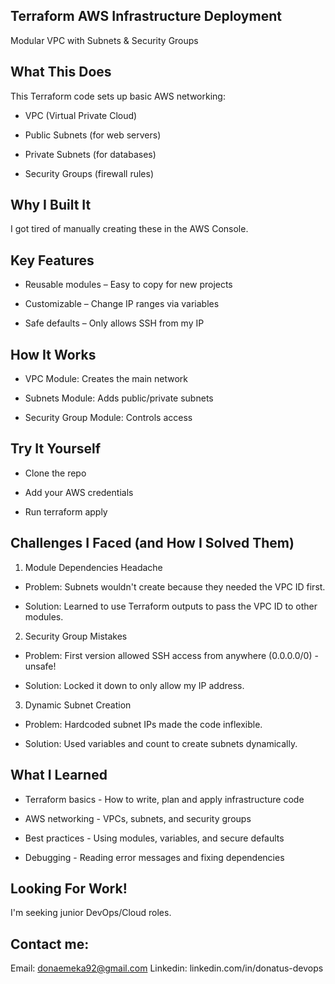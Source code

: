 ##  Terraform AWS Infrastructure Deployment

Modular VPC with Subnets & Security Groups

## What This Does

This Terraform code sets up basic AWS networking:

- VPC (Virtual Private Cloud)

- Public Subnets (for web servers)

- Private Subnets (for databases)

- Security Groups (firewall rules)

## Why I Built It

I got tired of manually creating these in the AWS Console. 

## Key Features

- Reusable modules – Easy to copy for new projects

- Customizable – Change IP ranges via variables

- Safe defaults – Only allows SSH from my IP

## How It Works

- VPC Module: Creates the main network

- Subnets Module: Adds public/private subnets

- Security Group Module: Controls access

 ## Try It Yourself

- Clone the repo

- Add your AWS credentials

- Run terraform apply

## Challenges I Faced (and How I Solved Them)

1. Module Dependencies Headache

- Problem: Subnets wouldn't create because they needed the VPC ID first.

- Solution: Learned to use Terraform outputs to pass the VPC ID to other modules.

2. Security Group Mistakes

- Problem: First version allowed SSH access from anywhere (0.0.0.0/0) - unsafe!

- Solution: Locked it down to only allow my IP address.

3. Dynamic Subnet Creation

- Problem: Hardcoded subnet IPs made the code inflexible.

- Solution: Used variables and count to create subnets dynamically.

## What I Learned

- Terraform basics - How to write, plan and apply infrastructure code

- AWS networking - VPCs, subnets, and security groups

- Best practices - Using modules, variables, and secure defaults

- Debugging - Reading error messages and fixing dependencies

## Looking For Work!
I'm seeking junior DevOps/Cloud roles.

## Contact me: 
Email: donaemeka92@gmail.com
Linkedin: linkedin.com/in/donatus-devops